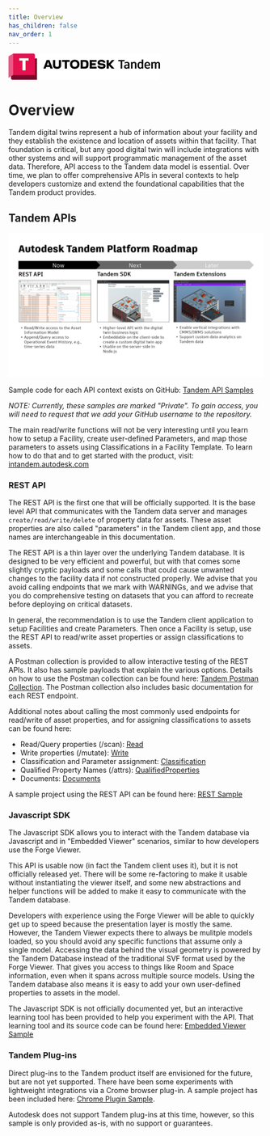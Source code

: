 ```yaml
---
title: Overview
has_children: false
nav_order: 1
---
```


![Tandem API](./img/TandemLogo.png)

# Overview

Tandem digital twins represent a hub of information about your facility and they establish the existence and location of assets within that facility. That foundation is critical, but any good digital twin will include integrations with other systems and will support programmatic management of the asset data. Therefore, API access to the Tandem data model is essential.  Over time, we plan to offer comprehensive APIs in several contexts to help developers customize and extend the foundational capabilities that the Tandem product provides.

## Tandem APIs

![API Contexts](./img/API_contexts.png)

Sample code for each API context exists on GitHub: [Tandem API Samples](https://github.com/autodesk-tandem)

_NOTE: Currently, these samples are marked "Private". To gain access, you will need to request that we add your GitHub username to the repository._

The main read/write functions will not be very interesting until you learn how to setup a Facility, create user-defined Parameters, and map those parameters to assets using Classifications in a Facility Template.  To learn how to do that and to get started with the product, visit: [intandem.autodesk.com](https://intandem.autodesk.com/)

### REST API
The REST API is the first one that will be officially supported.  It is the base level API that communicates with the Tandem data server and manages `create/read/write/delete` of property data for assets. These asset properties are also called "parameters" in the Tandem client app, and those names are interchangeable in this documentation.

The REST API is a thin layer over the underlying Tandem database.  It is designed to be very efficient and powerful, but with that comes some slightly cryptic payloads and some calls that could cause unwanted changes to the facility data if not constructed properly.  We advise that you avoid calling endpoints that we mark with WARNINGs, and we advise that you do comprehensive testing on datasets that you can afford to recreate before deploying on critical datasets.

In general, the recommendation is to use the Tandem client application to setup Facilities and create Parameters. Then once a Facility is setup, use the REST API to read/write asset properties or assign classifications to assets.

A Postman collection is provided to allow interactive testing of the REST APIs.  It also has sample payloads that explain the various options. Details on how to use the Postman collection can be found here: [Tandem Postman Collection](API_postman.md).  The Postman collection also includes basic documentation for each REST endpoint.

Additional notes about calling the most commonly used endpoints for read/write of asset properties, and for assigning classifications to assets can be found here:

- Read/Query properties (/scan): [Read](API_scan.md)
- Write properties (/mutate): [Write](API_mutate.md)
- Classification and Parameter assignment: [Classification](API_classification.md)
- Qualified Property Names (/attrs): [QualifiedProperties](API_attrs.md)
- Documents: [Documents](API_docs.md)

A sample project using the REST API can be found here: [REST Sample](https://github.com/autodesk-tandem/tandem-sample-rest)

### Javascript SDK

The Javascript SDK allows you to interact with the Tandem database via Javascript and in "Embedded Viewer" scenarios, similar to how developers use the Forge Viewer.

This API is usable now (in fact the Tandem client uses it), but it is not officially released yet.  There will be some re-factoring to make it usable without instantiating the viewer itself, and some new abstractions and helper functions will be added to make it easy to communicate with the Tandem database.

Developers with experience using the Forge Viewer will be able to quickly get up to speed because the presentation layer is mostly the same.  However, the Tandem Viewer expects there to always be mulitple models loaded, so you should avoid any specific functions that assume only a single model. Accessing the data behind the visual geometry is powered by the Tandem Database instead of the traditional SVF format used by the Forge Viewer. That gives you access to things like Room and Space information, even when it spans across multiple source models. Using the Tandem database also means it is easy to add your own user-defined properties to assets in the model.

The Javascript SDK is not officially documented yet, but an interactive learning tool has been provided to help you experiment with the API. That learning tool and its source code can be found here: [Embedded Viewer Sample](https://github.com/autodesk-tandem/tandem-sample-emb-viewer)


### Tandem Plug-ins

Direct plug-ins to the Tandem product itself are envisioned for the future, but are not yet supported. There have been some experiments with lightweight integrations via a Crome browser plug-in.  A sample project has been included here: [Chrome Plugin Sample](https://github.com/autodesk-tandem/tandem-sample-chrome-ext).

Autodesk does not support Tandem plug-ins at this time, however, so this sample is only provided as-is, with no support or guarantees.
